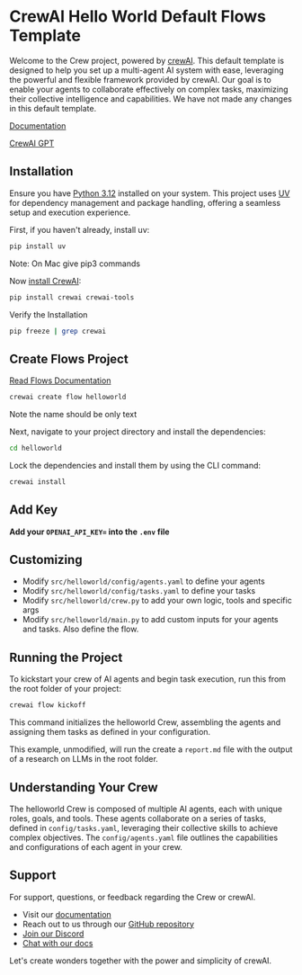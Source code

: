 # CrewAI Hello World Default Flows Template

Welcome to the Crew project, powered by [crewAI](https://crewai.com). This default template is designed to help you set up a multi-agent AI system with ease, leveraging the powerful and flexible framework provided by crewAI. Our goal is to enable your agents to collaborate effectively on complex tasks, maximizing their collective intelligence and capabilities. We have not made any changes in this default template.

[Documentation](https://docs.crewai.com/installation)

[CrewAI GPT](https://chatgpt.com/g/g-qqTuUWsBY-crewai-assistant)

## Installation

Ensure you have [Python 3.12](https://www.python.org/downloads/) installed on your system. This project uses [UV](https://docs.astral.sh/uv/) for dependency management and package handling, offering a seamless setup and execution experience.

First, if you haven't already, install uv:

```bash
pip install uv
```
Note: On Mac give pip3 commands

Now [install CrewAI](https://docs.crewai.com/installation):

```bash
pip install crewai crewai-tools
```
Verify the Installation

```bash
pip freeze | grep crewai
```

## Create Flows Project

[Read Flows Documentation](https://docs.crewai.com/concepts/flows)

```bash
crewai create flow helloworld
```
Note the name should be only text

Next, navigate to your project directory and install the dependencies:

```bash
cd helloworld
```

Lock the dependencies and install them by using the CLI command:

```bash
crewai install
```

## Add Key

**Add your `OPENAI_API_KEY=` into the `.env` file**

## Customizing

- Modify `src/helloworld/config/agents.yaml` to define your agents
- Modify `src/helloworld/config/tasks.yaml` to define your tasks
- Modify `src/helloworld/crew.py` to add your own logic, tools and specific args
- Modify `src/helloworld/main.py` to add custom inputs for your agents and tasks. Also define the flow.

## Running the Project

To kickstart your crew of AI agents and begin task execution, run this from the root folder of your project:

```bash
crewai flow kickoff
```

This command initializes the helloworld Crew, assembling the agents and assigning them tasks as defined in your configuration.

This example, unmodified, will run the create a `report.md` file with the output of a research on LLMs in the root folder.

## Understanding Your Crew

The helloworld Crew is composed of multiple AI agents, each with unique roles, goals, and tools. These agents collaborate on a series of tasks, defined in `config/tasks.yaml`, leveraging their collective skills to achieve complex objectives. The `config/agents.yaml` file outlines the capabilities and configurations of each agent in your crew.

## Support

For support, questions, or feedback regarding the Crew or crewAI.

- Visit our [documentation](https://docs.crewai.com)
- Reach out to us through our [GitHub repository](https://github.com/joaomdmoura/crewai)
- [Join our Discord](https://discord.com/invite/X4JWnZnxPb)
- [Chat with our docs](https://chatg.pt/DWjSBZn)

Let's create wonders together with the power and simplicity of crewAI.
